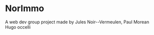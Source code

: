 <h1>NorImmo</h1>
<p>A web dev group project made by Jules Noir--Vermeulen, Paul Morean Hugo occelli
